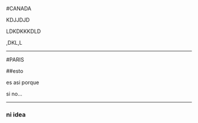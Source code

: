 #CANADA

KDJJDJD

LDKDKKKDLD  

,DKL,L

---
#PARIS

##esto

es asi porque

si  no...

---

### ni idea
